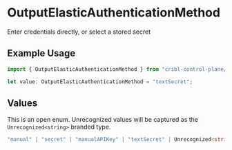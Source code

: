 # OutputElasticAuthenticationMethod

Enter credentials directly, or select a stored secret

## Example Usage

```typescript
import { OutputElasticAuthenticationMethod } from "cribl-control-plane/models/operations";

let value: OutputElasticAuthenticationMethod = "textSecret";
```

## Values

This is an open enum. Unrecognized values will be captured as the `Unrecognized<string>` branded type.

```typescript
"manual" | "secret" | "manualAPIKey" | "textSecret" | Unrecognized<string>
```